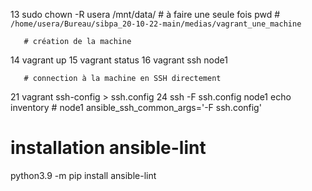    13  sudo chown -R usera /mnt/data/ # à faire une seule fois
       pwd # `/home/usera/Bureau/sibpa_20-10-22-main/medias/vagrant_une_machine`

       # création de la machine
   14  vagrant up
   15  vagrant status
   16  vagrant ssh node1

       # connection à la machine en SSH directement
   21  vagrant ssh-config > ssh.config
   24  ssh -F ssh.config node1
       echo inventory # node1 ansible_ssh_common_args='-F ssh.config'


# installation ansible-lint 
python3.9 -m pip install ansible-lint